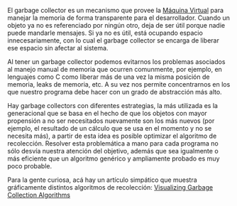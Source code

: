El garbage collector es un mecanismo que provee la [Máquina Virtual](maquina-virtual.html) para manejar la memoria de forma transparente para el desarrollador. Cuando un objeto ya no es referenciado por ningún otro, deja de ser útil porque nadie puede mandarle mensajes. Si ya no es útil, está ocupando espacio innecesariamente, con lo cual el garbage collector se encarga de liberar ese espacio sin afectar al sistema.

Al tener un garbage collector podemos evitarnos los problemas asociados al manejo manual de memoria que ocurren comunmente, por ejemplo, en lenguajes como C como liberar más de una vez la misma posición de memoria, leaks de memoria, etc. A su vez nos permite concentrarnos en los que nuestro programa debe hacer con un grado de abstracción más alto.

Hay garbage collectors con diferentes estrategias, la más utilizada es la generacional que se basa en el hecho de que los objetos con mayor propensión a no ser necesitados nuevamente son los más nuevos (por ejemplo, el resultado de un cálculo que se usa en el momento y no se necesita más), a partir de esta idea es posible optimizar el algoritmo de recolección. Resolver esta problemática a mano para cada programa no sólo desvía nuestra atención del objetivo, además que sea igualmente o más eficiente que un algoritmo genérico y ampliamente probado es muy poco probable.

Para la gente curiosa, acá hay un artículo simpático que muestra gráficamente distintos algoritmos de recolección: [Visualizing Garbage Collection Algorithms](http://spin.atomicobject.com/2014/09/03/visualizing-garbage-collection-algorithms/)
